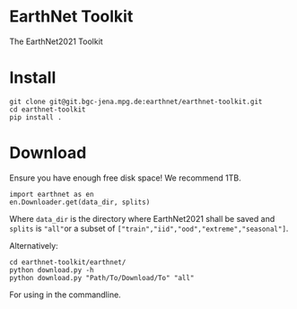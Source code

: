 # EarthNet Toolkit

The EarthNet2021 Toolkit

# Install
```
git clone git@git.bgc-jena.mpg.de:earthnet/earthnet-toolkit.git
cd earthnet-toolkit
pip install .
```

# Download
Ensure you have enough free disk space! We recommend 1TB.
```
import earthnet as en
en.Downloader.get(data_dir, splits)
```
Where  `data_dir` is the directory where EarthNet2021 shall be saved and `splits` is `"all"`or a subset of `["train","iid","ood","extreme","seasonal"]`.


Alternatively:
```
cd earthnet-toolkit/earthnet/
python download.py -h
python download.py "Path/To/Download/To" "all"
```
For using in the commandline.
